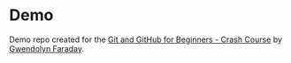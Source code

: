 # Demo 

Demo repo created for the [Git and GitHub for Beginners - Crash Course](https://youtu.be/RGOj5yH7evk) by [Gwendolyn Faraday](https://gist.github.com/gwenf).
